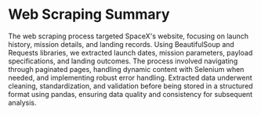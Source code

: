 # Web Scraping Summary

The web scraping process targeted SpaceX's website, focusing on launch history, mission details, and landing records. Using BeautifulSoup and Requests libraries, we extracted launch dates, mission parameters, payload specifications, and landing outcomes. The process involved navigating through paginated pages, handling dynamic content with Selenium when needed, and implementing robust error handling. Extracted data underwent cleaning, standardization, and validation before being stored in a structured format using pandas, ensuring data quality and consistency for subsequent analysis. 